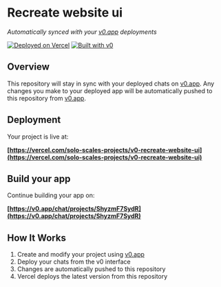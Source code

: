 # Recreate website ui

*Automatically synced with your [v0.app](https://v0.app) deployments*

[![Deployed on Vercel](https://img.shields.io/badge/Deployed%20on-Vercel-black?style=for-the-badge&logo=vercel)](https://vercel.com/solo-scales-projects/v0-recreate-website-ui)
[![Built with v0](https://img.shields.io/badge/Built%20with-v0.app-black?style=for-the-badge)](https://v0.app/chat/projects/ShyzmF7SydR)

## Overview

This repository will stay in sync with your deployed chats on [v0.app](https://v0.app).
Any changes you make to your deployed app will be automatically pushed to this repository from [v0.app](https://v0.app).

## Deployment

Your project is live at:

**[https://vercel.com/solo-scales-projects/v0-recreate-website-ui](https://vercel.com/solo-scales-projects/v0-recreate-website-ui)**

## Build your app

Continue building your app on:

**[https://v0.app/chat/projects/ShyzmF7SydR](https://v0.app/chat/projects/ShyzmF7SydR)**

## How It Works

1. Create and modify your project using [v0.app](https://v0.app)
2. Deploy your chats from the v0 interface
3. Changes are automatically pushed to this repository
4. Vercel deploys the latest version from this repository
